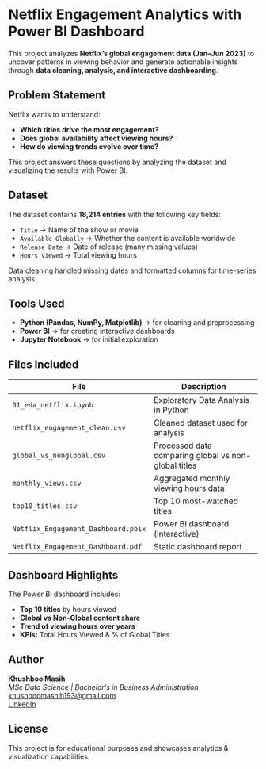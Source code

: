 # Netflix Engagement Analytics with Power BI Dashboard  

This project analyzes **Netflix’s global engagement data (Jan–Jun 2023)** to uncover patterns in viewing behavior and generate actionable insights through **data cleaning, analysis, and interactive dashboarding**.


## Problem Statement  
Netflix wants to understand:  
-  **Which titles drive the most engagement?**  
-  **Does global availability affect viewing hours?**  
-  **How do viewing trends evolve over time?**  

This project answers these questions by analyzing the dataset and visualizing the results with Power BI.

## Dataset  
The dataset contains **18,214 entries** with the following key fields:  
- `Title` → Name of the show or movie  
- `Available Globally` → Whether the content is available worldwide  
- `Release Date` → Date of release (many missing values)  
- `Hours Viewed` → Total viewing hours  

Data cleaning handled missing dates and formatted columns for time-series analysis.

## Tools Used  
- **Python (Pandas, NumPy, Matplotlib)** → for cleaning and preprocessing  
- **Power BI** → for creating interactive dashboards  
- **Jupyter Notebook** → for initial exploration  

## Files Included  

| **File**                           | **Description**                                    |
|-----------------------------------|--------------------------------------------------|
| `01_eda_netflix.ipynb`            | Exploratory Data Analysis in Python              |
| `netflix_engagement_clean.csv`    | Cleaned dataset used for analysis                |
| `global_vs_nonglobal.csv`         | Processed data comparing global vs non-global titles |
| `monthly_views.csv`               | Aggregated monthly viewing hours data            |
| `top10_titles.csv`                | Top 10 most-watched titles                       |
| `Netflix_Engagement_Dashboard.pbix`| Power BI dashboard (interactive)                 |
| `Netflix_Engagement_Dashboard.pdf`| Static dashboard report                          |



## Dashboard Highlights  
The Power BI dashboard includes:  
-  **Top 10 titles** by hours viewed  
-  **Global vs Non-Global content share**  
-  **Trend of viewing hours over years**  
-  **KPIs:** Total Hours Viewed & % of Global Titles  


## Author  
**Khushboo Masih**  
*MSc Data Science | Bachelor's in Business Administration*  
[khushboomashih193@gmail.com](mailto:khushboomashih193@gmail.com)  
[LinkedIn](https://www.linkedin.com/in/khushboo-masih/)


## License  
This project is for educational purposes and showcases analytics & visualization capabilities.
